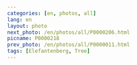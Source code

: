 ```yaml
---
categories: [en, photos, all]
lang: en
layout: photo
next_photo: /en/photos/all/P0000206.html
picname: P0000218
prev_photo: /en/photos/all/P0000011.html
tags: [Elefantenberg, Tree]
---
```

